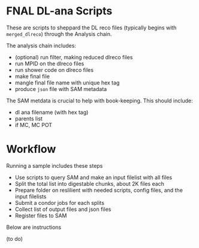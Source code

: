 # FNAL DL-ana Scripts

These are scripts to sheppard the DL reco files (typically begins with `merged_dlreco`) through the Analysis chain.

The analysis chain includes:

* (optional) run filter, making reduced dlreco files
* run MPID on the dlreco files
* run shower code on dlreco files
* make final file
* mangle final file name with unique hex tag
* produce `json` file with SAM metadata

The SAM metdata is crucial to help with book-keeping. This should include:

* dl ana filename (with hex tag)
* parents list
* if MC, MC POT

# Workflow

Running a sample includes these steps

* Use scripts to query SAM and make an input filelist with all files
* Split the total list into digestable chunks, about 2K files each
* Prepare folder on reslilient with needed scripts, config files, and the input filelists
* Submit a condor jobs for each splits
* Collect list of output files and json files
* Register files to SAM

Below are instructions

(to do)

